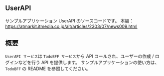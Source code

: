 ## UserAPI
サンプルアプリケーション UserAPI のソースコードです。
本編：https://atmarkit.itmedia.co.jp/ait/articles/2303/07/news009.html

## 概要
```UserAPI サービス```は ```TodoBFF サービス```から API コールされ、ユーザーの作成 / ログインなどを行う API を提供します。
サンプルアプリケーションの使い方は、```TodoBFF``` の README を参照してください。
